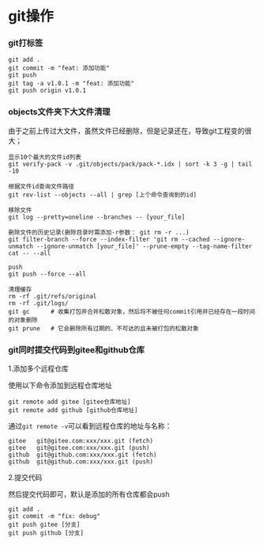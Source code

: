 # git操作


### git打标签

```
git add .
git commit -m "feat: 添加功能"
git push
git tag -a v1.0.1 -m "feat: 添加功能"
git push origin v1.0.1
```

### objects文件夹下大文件清理

由于之前上传过大文件，虽然文件已经删除，但是记录还在，导致git工程变的很大；

```
显示10个最大的文件id列表
git verify-pack -v .git/objects/pack/pack-*.idx | sort -k 3 -g | tail -10

根据文件id查询文件路径
git rev-list --objects --all | grep [上个命令查询到的id]

移除文件
git log --pretty=oneline --branches -- [your_file]

删除文件的历史记录(删除目录时需添加-r参数： git rm -r ...)
git filter-branch --force --index-filter 'git rm --cached --ignore-unmatch --ignore-unmatch [your_file]' --prune-empty --tag-name-filter cat -- --all

push
git push --force --all

清理缓存
rm -rf .git/refs/original
rm -rf .git/logs/
git gc      # 收集打包并合并松散对象，然后将不被任何commit引用并已经存在一段时间的对象删除
git prune   # 它会删除所有过期的、不可达的且未被打包的松散对象
```

### git同时提交代码到gitee和github仓库

1.添加多个远程仓库

使用以下命令添加到远程仓库地址
```
git remote add gitee [gitee仓库地址]
git remote add github [github仓库地址]
```

通过`git remote -v`可以看到远程仓库的地址与名称：
```
gitee   git@gitee.com:xxx/xxx.git (fetch)
gitee   git@gitee.com:xxx/xxx.git (push)
github  git@github.com:xxx/xxx.git (fetch)
github  git@github.com:xxx/xxx.git (push)
```

2.提交代码

然后提交代码即可，默认是添加的所有仓库都会push
```
git add .
git commit -m "fix: debug"
git push gitee [分支]
git push github [分支]
```